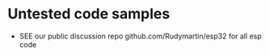 # Untested code samples 
  - SEE our public discussion repo github.com/Rudymartin/esp32 for all esp code
